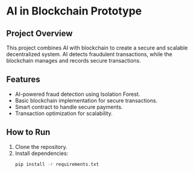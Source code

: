 # AI in Blockchain Prototype

## Project Overview
This project combines AI with blockchain to create a secure and scalable decentralized system. AI detects fraudulent transactions, while the blockchain manages and records secure transactions.

## Features
- AI-powered fraud detection using Isolation Forest.
- Basic blockchain implementation for secure transactions.
- Smart contract to handle secure payments.
- Transaction optimization for scalability.

## How to Run
1. Clone the repository.
2. Install dependencies:
   ```bash
   pip install -r requirements.txt
